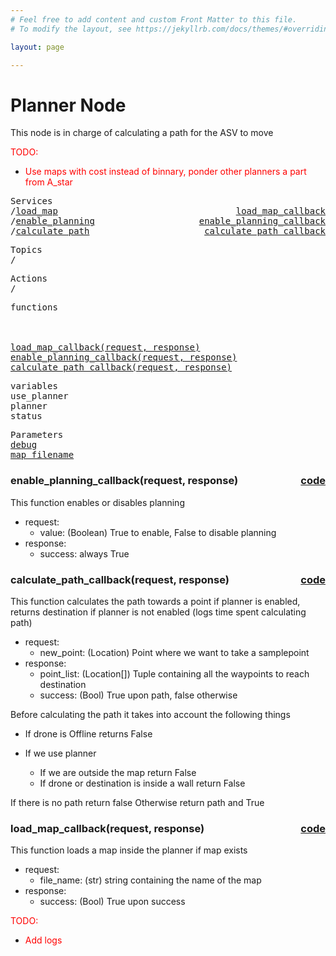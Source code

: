 ```yaml
---
# Feel free to add content and custom Front Matter to this file.
# To modify the layout, see https://jekyllrb.com/docs/themes/#overriding-theme-defaults

layout: page

---
```

<H1>Planner Node</H1> 

This node is in charge of calculating a path for the ASV to move


<FONT COLOR="#ff0000"> TODO:<br>
- Use maps with cost instead of binnary, ponder other planners a part from A_star</FONT>

<pre>
Services
/<a href="./services/load_map.html">load_map</a>  <a href="#load_map" style="float:right;text-align:right;">load_map_callback</a>
/<a href="./services/enable_planning.html">enable_planning</a>  <a href="#enable_planning" style="float:right;text-align:right;">enable_planning_callback</a>
/<a href="./services/cancel_movement.html">calculate_path</a>  <a href="#calculate_path" style="float:right;text-align:right;">calculate_path_callback</a>
</pre>
<pre>
Topics
/
</pre>
<pre>
Actions
/
</pre>

<pre>
functions



<a href="#load_map_callback">load_map_callback(request, response)</a>
<a href="#enable_planning_callback">enable_planning_callback(request, response)</a>
<a href="#calculate_path_callback">calculate_path_callback(request, response)</a>
</pre>


<pre>
variables
<a id="self.use_planner">use_planner</a>
<a id="self.planner">planner</a>
<a id="self.status">status</a>
</pre>

<pre>
Parameters
<a href="./parameters/debug.html">debug</a>
<a href="./parameters/map_filename.html">map_filename</a>
</pre>

<!-- %%%%%%%%%%%%%%%%%%%%%%%%% START OF FUNCTION DEFINITIONS AREA %%%%%%%%%%%%%%%%%%%%%%%%%% -->


<!-- %%%%%%%%%%%%%%%%%%%%%%%%%%%%%%%%%% ENABLE PLANNER CALLBACK %%%%%%%%%%%%%%%%%%%%%%%%%%%%%%%%%%%%% -->

<H3>enable_planning_callback(request, response) <a href="https://github.com/AloePacci/ASV_Loyola_US/blob/main/src/asv_loyola_us/asv_loyola_us/planner_node.py#L76" style="float:right;text-align:right;">code</a></H3>
<a id="enable_planning_callback"></a>

This function enables or disables planning

- request:
  - value: (Boolean) True to enable, False to disable planning
- response:
  - success: always True


<!-- %%%%%%%%%%%%%%%%%%%%%%%%%%%%%%%%%% CALCULATE PATH CALLBACK %%%%%%%%%%%%%%%%%%%%%%%%%%%%%%%%%%%%% -->

<H3>calculate_path_callback(request, response) <a href="https://github.com/AloePacci/ASV_Loyola_US/blob/main/src/asv_loyola_us/asv_loyola_us/planner_node.py#L87" style="float:right;text-align:right;">code</a></H3>
<a id="calculate_path_callback"></a>

This function calculates the path towards a point if planner is enabled, returns destination if planner is not enabled (logs time spent calculating path)

- request:
  - new_point: (Location) Point where we want to take a samplepoint
- response:
  - point_list: (Location[]) Tuple containing all the waypoints to reach destination
  - success: (Bool) True upon path, false otherwise


Before calculating the path it takes into account the following things

- If drone is Offline returns False

- If we use planner
  - If we are outside the map return False
  - If drone or destination is inside a wall return False

If there is no path return false
Otherwise return path and True


<!-- %%%%%%%%%%%%%%%%%%%%%%%%%%%%%%%%%% LOAD MAP CALLBACK %%%%%%%%%%%%%%%%%%%%%%%%%%%%%%%%%%%%% -->

<H3>load_map_callback(request, response) <a href="https://github.com/AloePacci/ASV_Loyola_US/blob/main/src/asv_loyola_us/asv_loyola_us/planner_node.py#L67" style="float:right;text-align:right;">code</a></H3>
<a id="load_map_callback"></a>

This function loads a map inside the planner if map exists

- request:
  - file_name: (str) string containing the name of the map
- response:
  - success: (Bool) True upon success

<FONT COLOR="#ff0000"> TODO:<br>
- Add logs</FONT>


<!-- %%%%%%%%%%%%%%%%%%%%%%%%%%%%%%%%%%%%%%%%%%%%%%%%%%%%%%%%%%%%%%%%%%%%%%% -->